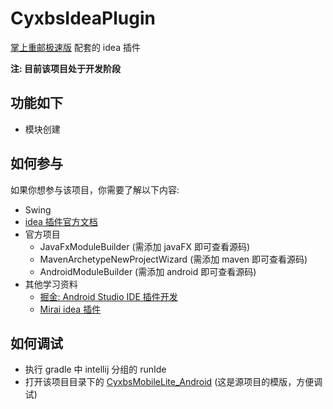 # CyxbsIdeaPlugin
[掌上重邮极速版](https://github.com/Cyxbs/CyxbsMobileLite_Android) 配套的 idea 插件

**注: 目前该项目处于开发阶段**

## 功能如下
- 模块创建

## 如何参与
如果你想参与该项目，你需要了解以下内容:
- Swing
- [idea 插件官方文档](https://plugins.jetbrains.com/docs/intellij/welcome.html)
- 官方项目
  - JavaFxModuleBuilder (需添加 javaFX 即可查看源码)
  - MavenArchetypeNewProjectWizard (需添加 maven 即可查看源码)
  - AndroidModuleBuilder (需添加 android 即可查看源码)
- 其他学习资料
  - [掘金: Android Studio IDE 插件开发](https://juejin.cn/post/7020033392422944804)
  - [Mirai idea 插件](https://github.com/mamoe/mirai/tree/dev/mirai-console/tools/intellij-plugin)


## 如何调试
- 执行 gradle 中 intellij 分组的 runIde
- 打开该项目目录下的 [CyxbsMobileLite_Android](CyxbsMobileLite_Android) (这是源项目的模版，方便调试)